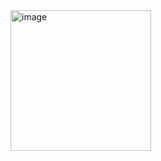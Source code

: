 <img width="225" alt="image" src="https://user-images.githubusercontent.com/86466557/208236519-278c12b1-0fa3-4816-959d-b9b412b68564.png">
